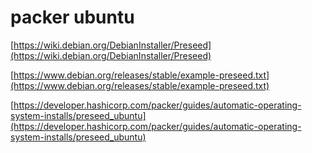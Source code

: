 # packer ubuntu


[https://wiki.debian.org/DebianInstaller/Preseed](https://wiki.debian.org/DebianInstaller/Preseed)

[https://www.debian.org/releases/stable/example-preseed.txt](https://www.debian.org/releases/stable/example-preseed.txt)

[https://developer.hashicorp.com/packer/guides/automatic-operating-system-installs/preseed_ubuntu](https://developer.hashicorp.com/packer/guides/automatic-operating-system-installs/preseed_ubuntu)

